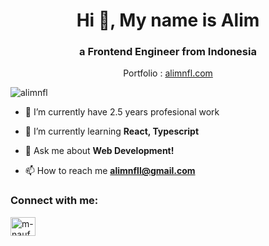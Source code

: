 <h1 align="center">Hi 👋, My name is Alim</h1>
<h3 align="center">a Frontend Engineer from Indonesia</h3>
<p align="center">Portfolio : <a align="center" target="_blank" href="https://alimnfl.com">alimnfl.com</a></p>


<p align="left"> <img src="https://komarev.com/ghpvc/?username=alimnfl&label=Profile%20views&color=0e75b6&style=flat" alt="alimnfl" /> </p>

- 🔭 I’m currently have 2.5 years profesional work

- 🌱 I’m currently learning **React, Typescript**

- 💬 Ask me about **Web Development!**

- 📫 How to reach me **alimnfll@gmail.com**

<h3 align="left">Connect with me:</h3>
<p align="left">
<a href="https://www.linkedin.com/in/alimnfl" target="blank"><img align="center" src="https://raw.githubusercontent.com/rahuldkjain/github-profile-readme-generator/master/src/images/icons/Social/linked-in-alt.svg" alt="m-naufal-alim-901606232" height="30" width="40" /></a>
</p>
